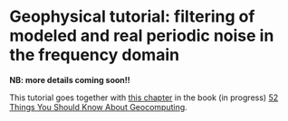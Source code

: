 # Geophysical tutorial: filtering of modeled and real periodic noise in the frequency domain


__NB: more details coming soon!!__

This tutorial goes together with [this chapter](https://github.com/softwareunderground/52things/blob/master/chapters/Niccoli_2.md) in the book (in progress) [52 Things You Should Know About Geocomputing](https://github.com/softwareunderground/52things).

